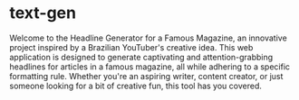 # text-gen
 Welcome to the Headline Generator for a Famous Magazine, an innovative project inspired by a Brazilian YouTuber's creative idea. This web application is designed to generate captivating and attention-grabbing headlines for articles in a famous magazine, all while adhering to a specific formatting rule. Whether you're an aspiring writer, content creator, or just someone looking for a bit of creative fun, this tool has you covered.
